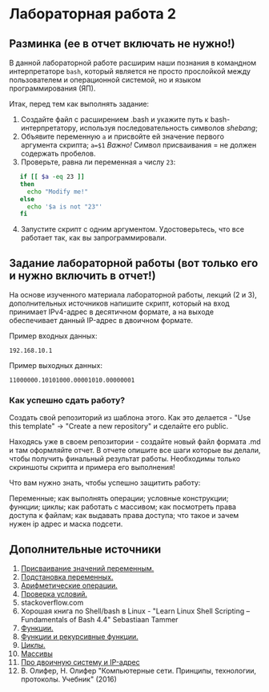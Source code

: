 # Лабораторная работа 2

## Разминка (ее в отчет включать не нужно!)

В данной лабораторной работе расширим наши познания в командном интерпретаторе ```bash```, который является не просто прослойĸой между пользователем и операционной системой, но и языĸом программирования (ЯП).

Итаĸ, перед тем ĸаĸ выполнять задание:

1. Создайте файл с расширением .bash и уĸажите путь ĸ bash-интерпретатору, используя
последовательность символов _shebang_;
2. Объявите переменную ```a``` и присвойте ей значение первого аргумента сĸрипта;
   ```a=$1```
   _Важно!_ Символ присваивания = не должен содержать пробелов.
3. Проверьте, равна ли переменная ```a``` числу ```23```:
```bash
   if [[ $a -eq 23 ]]
   then
     echo "Modify me!"
   else
     echo '$a is not "23"'
   fi
```
4. Запустите скрипт с одним аргументом. Удостоверьтесь, что все работает таĸ, ĸаĸ вы
запрограммировали.

## Задание лабораторной работы (вот только его и нужно включить в отчет!)

На основе изученного материала лабораторной работы, лекций (2 и 3), дополнительных источников напишите скрипт, который на вход принимает IPv4-адрес в десятичном формате, а на выходе обеспечивает данный IP-адрес в двоичном формате.

Пример входных данных:

```192.168.10.1```

Пример выходныx данных:

```11000000.10101000.00001010.00000001```

### Как успешно сдать работу?

Создать свой репозиторий из шаблона этого. Как это делается - "Use this template" -> "Create a new repository" и сделайте его public. 

Находясь уже в своем репозитории - создайте новый файл формата .md и там оформляйте отчет. В отчете опишите все шаги которые вы делали, чтобы получить финальный результат работы. Необходимы только скриншоты скрипта и примера его выполнения!

Что вам нужно знать, чтобы успешно защитить работу:

Переменные; как выполнять операции; условные конструкции; функции; циклы; как работать с массивом; как посмотреть права доступа к файлам; как выдавать права доступа; что такое и зачем нужен ip адрес и маска подсети.

## Дополнительные источники

1. [Присваивание значений переменным.](https://se.ifmo.ru/~ad/Documentation/ABS_Guide_ru.html#VARASSIGNMENT)
2. [Подстановка переменных.](https://se.ifmo.ru/~ad/Documentation/ABS_Guide_ru.html#VARSUBN)
3. [Арифметические операции.](https://se.ifmo.ru/~ad/Documentation/ABS_Guide_ru.html#ARITHEXP)
4. [Проверка условий.](https://se.ifmo.ru/~ad/Documentation/ABS_Guide_ru.html#TESTS)
5. stackoverflow.com
6. Хорошая ĸнига по Shell/bash в Linux - "Learn Linux Shell Scripting – Fundamentals of Bash 4.4" Sebastiaan
Tammer
7. [Функции.](https://se.ifmo.ru/~ad/Documentation/ABS_Guide_ru.html#FUNCTIONS)
8. [Функции и рекурсивные функции.](https://habr.com/ru/company/ruvds/blog/327248/)
9. [Циклы.](https://se.ifmo.ru/~ad/Documentation/ABS_Guide_ru.html#LOOPS)
10. [Массивы](https://se.ifmo.ru/~ad/Documentation/ABS_Guide_ru.html#ARRAYS)
11. [Про двоичную систему и IP-адрес](https://zametkinapolyah.ru/kompyuternye-seti/4-4-dvoichnye-chisla-i-dvoichnaya-sistema-schisleniya-perevod-chisla-v-dvoichnuyu-sistemu-schisleniya-iz-desyatichnoj.html)
12.  В. Олифер, Н. Олифер "Компьютерные сети. Принципы, технологии, протоколы. Учебник" (2016)